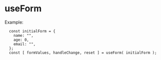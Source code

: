 # useForm

Example:

```
  const initialForm = {
    name: "",
    age: 0,
    email: "",
  };
  const [ formValues, handleChange, reset ] = useForm( initialForm );
```
